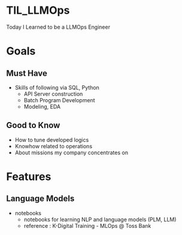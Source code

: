# TIL_LLMOps
Today I Learned to be a LLMOps Engineer

# Goals
## Must Have
* Skills of following via SQL, Python
    * API Server construction
    * Batch Program Development
    * Modeling, EDA

## Good to Know
* How to tune developed logics
* Knowhow related to operations
* About missions my company concentrates on

# Features
## Language Models
* notebooks
    * notebooks for learning NLP and language models (PLM, LLM)
    * reference : K-Digital Training - MLOps @ Toss Bank

